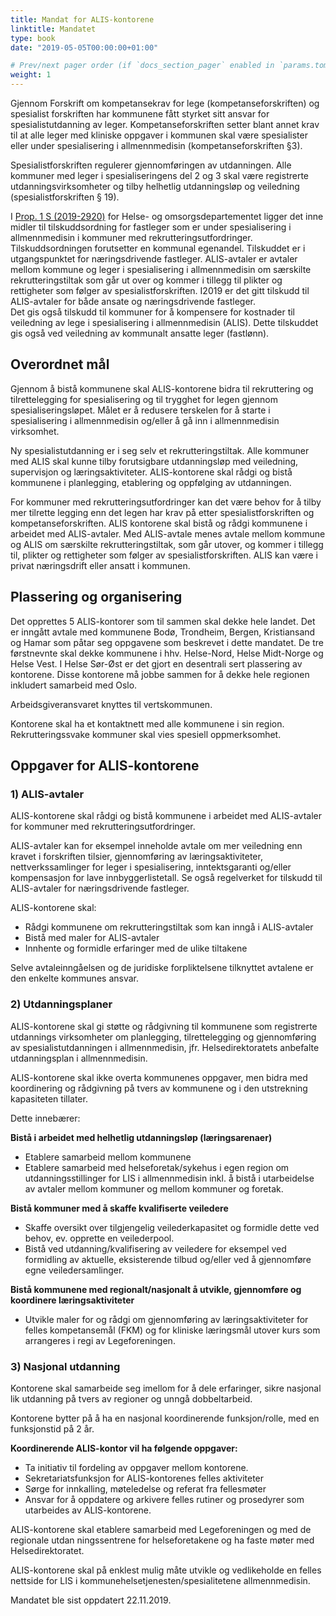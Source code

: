 ```yaml
---
title: Mandat for ALIS-kontorene
linktitle: Mandatet
type: book
date: "2019-05-05T00:00:00+01:00"

# Prev/next pager order (if `docs_section_pager` enabled in `params.toml`)
weight: 1
---
```


Gjennom Forskrift om kompetansekrav for lege (kompetanseforskriften) og spesialist forskriften har kommunene fått styrket sitt ansvar for spesialistutdanning av leger.  Kompetanseforskriften setter blant annet krav til at alle leger med kliniske oppgaver i  kommunen skal være spesialister eller under spesialisering i allmennmedisin (kompetanseforskriften §3).


Spesialistforskriften regulerer gjennomføringen av utdanningen. Alle kommuner med leger i  spesialiseringens del 2 og 3 skal være registrerte utdanningsvirksomheter og tilby helhetlig  utdanningsløp og veiledning (spesialistforskriften § 19).


I [Prop. 1 S (2019-2920)](https://www.regjeringen.no/no/dokumenter/prop.-1-s-20192020/id2671560/?ch=1) for Helse- og omsorgsdepartementet ligger det inne midler til  tilskuddsordning for fastleger som er under spesialisering i allmennmedisin i kommuner med  rekrutteringsutfordringer. Tilskuddsordningen forutsetter en kommunal egenandel.  Tilskuddet er i utgangspunktet for næringsdrivende fastleger. ALIS-avtaler er avtaler mellom  kommune og leger i spesialisering i allmennmedisin om særskilte rekrutteringstiltak som går  ut over og kommer i tillegg til plikter og rettigheter som følger av spesialistforskriften. I2019  er det gitt tilskudd til ALIS-avtaler for både ansate og næringsdrivende fastleger.  
Det gis også tilskudd til kommuner for å kompensere for kostnader til veiledning av lege i spesialisering i allmennmedisin (ALIS). Dette tilskuddet gis også ved veiledning av kommunalt  ansatte leger (fastlønn). 


## Overordnet mål 

Gjennom å bistå kommunene skal ALIS-kontorene bidra til rekruttering og tilrettelegging for  spesialisering og til trygghet for legen gjennom spesialiseringsløpet. Målet er å redusere  terskelen for å starte i spesialisering i allmennmedisin og/eller å gå inn i allmennmedisin virksomhet. 


Ny spesialistutdanning er i seg selv et rekrutteringstiltak. Alle kommuner med ALIS skal  kunne tilby forutsigbare utdanningsløp med veiledning, supervisjon og læringsaktiviteter.  ALIS-kontorene skal rådgi og bistå kommunene i planlegging, etablering og oppfølging av  utdanningen.  


For kommuner med rekrutteringsutfordringer kan det være behov for å tilby mer tilrette legging enn det legen har krav på etter spesialistforskriften og kompetanseforskriften. ALIS kontorene skal bistå og rådgi kommunene i arbeidet med ALIS-avtaler. Med ALIS-avtale  menes avtale mellom kommune og ALIS om særskilte rekrutteringstiltak, som går utover, og  kommer i tillegg til, plikter og rettigheter som følger av spesialistforskriften. ALIS kan være i  privat næringsdrift eller ansatt i kommunen. 


## Plassering og organisering  

Det opprettes 5 ALIS-kontorer som til sammen skal dekke hele landet. Det er inngått avtale  med kommunene Bodø, Trondheim, Bergen, Kristiansand og Hamar som påtar seg 
oppgavene som beskrevet i dette mandatet. De tre førstnevnte skal dekke kommunene i  hhv. Helse-Nord, Helse Midt-Norge og Helse Vest. I Helse Sør-Øst er det gjort en desentrali sert plassering av kontorene. Disse kontorene må jobbe sammen for å dekke hele regionen inkludert samarbeid med Oslo.


Arbeidsgiveransvaret knyttes til vertskommunen. 


Kontorene skal ha et kontaktnett med alle kommunene i sin region. Rekrutteringssvake  kommuner skal vies spesiell oppmerksomhet.  


## Oppgaver for ALIS-kontorene 

### 1) ALIS-avtaler 

ALIS-kontorene skal rådgi og bistå kommunene i arbeidet med ALIS-avtaler for kommuner  med rekrutteringsutfordringer. 


ALIS-avtaler kan for eksempel inneholde avtale om mer veiledning enn kravet i forskriften  tilsier, gjennomføring av læringsaktiviteter, nettverkssamlinger for leger i spesialisering,  inntektsgaranti og/eller kompensasjon for lave innbyggerlistetall. Se også regelverket for  tilskudd til ALIS-avtaler for næringsdrivende fastleger. 


ALIS-kontorene skal: 
- Rådgi kommunene om rekrutteringstiltak som kan inngå i ALIS-avtaler  
- Bistå med maler for ALIS-avtaler 
- Innhente og formidle erfaringer med de ulike tiltakene 


Selve avtaleinngåelsen og de juridiske forpliktelsene tilknyttet avtalene er den enkelte kommunes ansvar.  


### 2) Utdanningsplaner 

ALIS-kontorene skal gi støtte og rådgivning til kommunene som registrerte utdannings virksomheter om planlegging, tilrettelegging og gjennomføring av spesialistutdanningen i  allmennmedisin, jfr. Helsedirektoratets anbefalte utdanningsplan i allmennmedisin. 


ALIS-kontorene skal ikke overta kommunenes oppgaver, men bidra med koordinering og rådgivning på tvers av kommunene og i den utstrekning kapasiteten tillater.  


Dette innebærer: 


**Bistå i arbeidet med helhetlig utdanningsløp (læringsarenaer)** 
- Etablere samarbeid mellom kommunene 
- Etablere samarbeid med helseforetak/sykehus i egen region om utdanningsstillinger for LIS i allmennmedisin inkl. å bistå i utarbeidelse av avtaler mellom kommuner og  mellom kommuner og foretak.  


**Bistå kommuner med å skaffe kvalifiserte veiledere** 
- Skaffe oversikt over tilgjengelig veilederkapasitet og formidle dette ved behov, ev.  opprette en veilederpool. 
- Bistå ved utdanning/kvalifisering av veiledere for eksempel ved formidling av aktuelle, eksisterende tilbud og/eller ved å gjennomføre egne veiledersamlinger. 


**Bistå kommunene med regionalt/nasjonalt å utvikle, gjennomføre og koordinere  læringsaktiviteter** 
- Utvikle maler for og rådgi om gjennomføring av læringsaktiviteter for felles kompetansemål (FKM) og for kliniske læringsmål utover kurs som arrangeres i regi av  Legeforeningen. 


### 3) Nasjonal utdanning 

Kontorene skal samarbeide seg imellom for å dele erfaringer, sikre nasjonal lik utdanning på tvers av regioner og unngå dobbeltarbeid.  


Kontorene bytter på å ha en nasjonal koordinerende funksjon/rolle, med en funksjonstid på 2 år.  


**Koordinerende ALIS-kontor vil ha følgende oppgaver:**  
- Ta initiativ til fordeling av oppgaver mellom kontorene.  
- Sekretariatsfunksjon for ALIS-kontorenes felles aktiviteter 
- Sørge for innkalling, møteledelse og referat fra fellesmøter  
- Ansvar for å oppdatere og arkivere felles rutiner og prosedyrer som utarbeides av ALIS-kontorene. 


ALIS-kontorene skal etablere samarbeid med Legeforeningen og med de regionale utdan ningssentrene for helseforetakene og ha faste møter med Helsedirektoratet. 


ALIS-kontorene skal på enklest mulig måte utvikle og vedlikeholde en felles nettside for LIS i  kommunehelsetjenesten/spesialitetene allmennmedisin.



Mandatet ble sist oppdatert 22.11.2019.